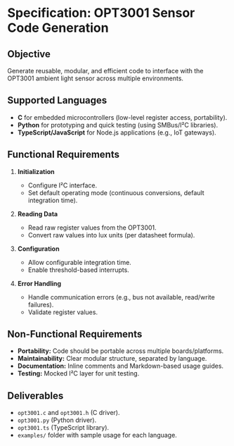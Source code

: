 # Specification: OPT3001 Sensor Code Generation

## Objective
Generate reusable, modular, and efficient code to interface with the OPT3001 ambient light sensor across multiple environments.

## Supported Languages
- **C** for embedded microcontrollers (low-level register access, portability).
- **Python** for prototyping and quick testing (using SMBus/I²C libraries).
- **TypeScript/JavaScript** for Node.js applications (e.g., IoT gateways).

## Functional Requirements
1. **Initialization**
   - Configure I²C interface.
   - Set default operating mode (continuous conversions, default integration time).

2. **Reading Data**
   - Read raw register values from the OPT3001.
   - Convert raw values into lux units (per datasheet formula).

3. **Configuration**
   - Allow configurable integration time.
   - Enable threshold-based interrupts.

4. **Error Handling**
   - Handle communication errors (e.g., bus not available, read/write failures).
   - Validate register values.

## Non-Functional Requirements
- **Portability:** Code should be portable across multiple boards/platforms.
- **Maintainability:** Clear modular structure, separated by language.
- **Documentation:** Inline comments and Markdown-based usage guides.
- **Testing:** Mocked I²C layer for unit testing.

## Deliverables
- `opt3001.c` and `opt3001.h` (C driver).
- `opt3001.py` (Python driver).
- `opt3001.ts` (TypeScript library).
- `examples/` folder with sample usage for each language.